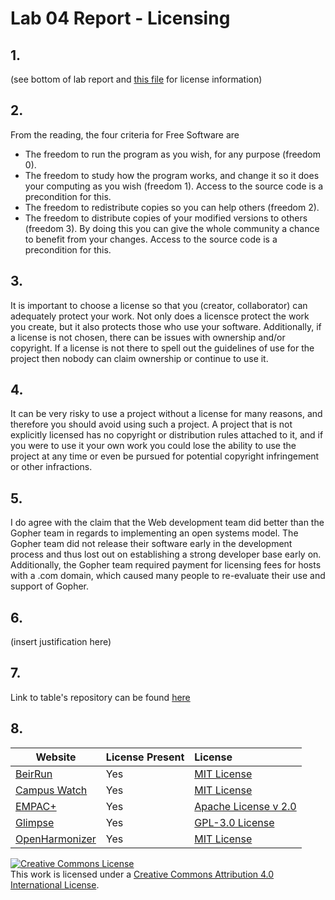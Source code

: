 # Lab 04 Report - Licensing

## 1.

(see bottom of lab report and [this file](https://github.com/emkulka/oss-repo-template/blob/master/labs/lab-04/LICENSE.md) for license information)

## 2. 

From the reading, the four criteria for Free Software are
 - The freedom to run the program as you wish, for any purpose (freedom 0).
 - The freedom to study how the program works, and change it so it does your computing as you wish (freedom 1). Access to the source code is a precondition for this.
- The freedom to redistribute copies so you can help others (freedom 2).
- The freedom to distribute copies of your modified versions to others (freedom 3). By doing this you can give the whole community a chance to benefit from your changes. Access to the source code is a precondition for this.

## 3. 

It is important to choose a license so that you (creator, collaborator) can adequately protect your work. Not only does a licensce protect the work you create, but it also protects those who use your software. Additionally, if a license is not chosen, there can be issues with ownership and/or copyright. If a license is not there to spell out the guidelines of use for the project then nobody can claim ownership or continue to use it. 

## 4. 

It can be very risky to use a project without a license for many reasons, and therefore you should avoid using such a project. A project that is not explicitly licensed has no copyright or distribution rules attached to it, and if you were to use it your own work you could lose the ability to use the project at any time or even be pursued for potential copyright infringement or other infractions.

## 5.

I do agree with the claim that the Web development team did better than the Gopher team in regards to implementing an open systems model. The Gopher team did not release their software early in the development process and thus lost out on establishing a strong developer base early on. Additionally, the Gopher team required payment for licensing fees for hosts with a .com domain, which caused many people to re-evaluate their use and support of Gopher.

## 6. 

(insert justification here)

## 7. 

Link to table's repository can be found [here](https://github.com/ThomasAndrasek/open-source-game)

## 8. 

Website | License Present | License
---------|:----------|:-------
[BeirRun](https://github.com/nick-lennox/beirrun) | Yes | [MIT License](https://github.com/nick-lennox/BeirRun/blob/master/LICENSE)
[Campus Watch](https://github.com/carolynann/rcos-campuswatch) | Yes | [MIT License](https://github.com/CarolynAnn/rcos-campuswatch/blob/master/LICENSE)
[EMPAC+](https://github.com/cpybus/EMPACplus) | Yes | [Apache License v 2.0](https://github.com/cpybus/EMPACplus/blob/master/LICENSE)
[Glimpse](https://github.com/rpitv/glimpse-ui) | Yes | [GPL-3.0 License](https://github.com/rpitv/glimpse-ui/blob/master/LICENSE)
[OpenHarmonizer](https://github.com/10000turtles/openharmonizer) | Yes | [MIT License](https://github.com/10000turtles/OpenHarmonizer/blob/master/LICENSE)

<a rel="license" href="http://creativecommons.org/licenses/by/4.0/"><img alt="Creative Commons License" style="border-width:0" src="https://i.creativecommons.org/l/by/4.0/88x31.png" /></a><br />This work is licensed under a <a rel="license" href="http://creativecommons.org/licenses/by/4.0/">Creative Commons Attribution 4.0 International License</a>.
